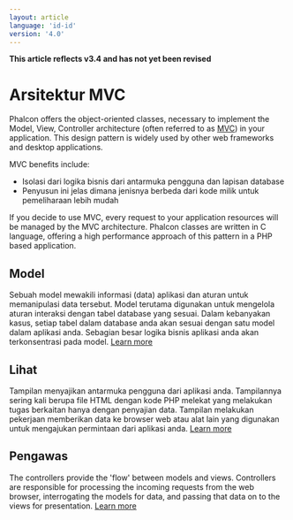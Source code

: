 ```yaml
---
layout: article
language: 'id-id'
version: '4.0'
---
```

**This article reflects v3.4 and has not yet been revised**

<a name='architecture'></a>

# Arsitektur MVC

Phalcon offers the object-oriented classes, necessary to implement the Model, View, Controller architecture (often referred to as [MVC](https://en.wikipedia.org/wiki/Model–view–controller)) in your application. This design pattern is widely used by other web frameworks and desktop applications.

MVC benefits include:

* Isolasi dari logika bisnis dari antarmuka pengguna dan lapisan database
* Penyusun ini jelas dimana jenisnya berbeda dari kode milik untuk pemeliharaan lebih mudah

If you decide to use MVC, every request to your application resources will be managed by the MVC architecture. Phalcon classes are written in C language, offering a high performance approach of this pattern in a PHP based application.

<a name='models'></a>

## Model

Sebuah model mewakili informasi (data) aplikasi dan aturan untuk memanipulasi data tersebut. Model terutama digunakan untuk mengelola aturan interaksi dengan tabel database yang sesuai. Dalam kebanyakan kasus, setiap tabel dalam database anda akan sesuai dengan satu model dalam aplikasi anda. Sebagian besar logika bisnis aplikasi anda akan terkonsentrasi pada model. [Learn more](/4.0/en/models)

<a name='views'></a>

## Lihat

Tampilan menyajikan antarmuka pengguna dari aplikasi anda. Tampilannya sering kali berupa file HTML dengan kode PHP melekat yang melakukan tugas berkaitan hanya dengan penyajian data. Tampilan melakukan pekerjaan memberikan data ke browser web atau alat lain yang digunakan untuk mengajukan permintaan dari aplikasi anda. [Learn more](/4.0/en/views)

<a name='controllers'></a>

## Pengawas

The controllers provide the 'flow' between models and views. Controllers are responsible for processing the incoming requests from the web browser, interrogating the models for data, and passing that data on to the views for presentation. [Learn more](/4.0/en/controllers)